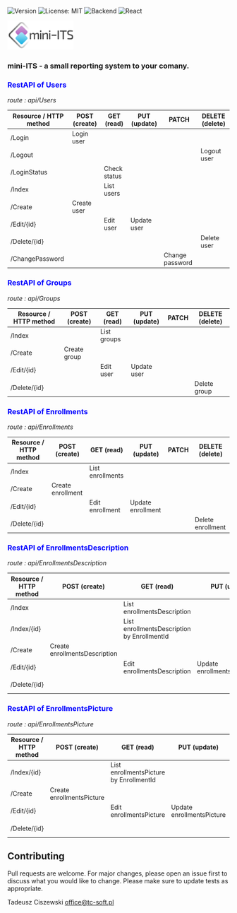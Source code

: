 ![Version](https://img.shields.io/badge/version-1.0.0-blue)
![License: MIT](https://img.shields.io/badge/license-MIT-green)
![Backend](https://img.shields.io/badge/backend-.NET%209.x-blueviolet)
![React](https://img.shields.io/badge/frontend-React-blue)

<p align="left">
  <img src="https://raw.githubusercontent.com/tc-soft/mini-ITS/main/mini-ITS.Web/ClientApp/src/images/mini-ITS.svg" alt="Logo mini-ITS" width="150">
</p>

### mini-ITS - a small reporting system to your comany.

### <span style="color:blue">**RestAPI of Users**</span>
*route : api/Users*

| Resource / HTTP method | POST (create)      | GET (read)       | PUT (update)       | PATCH           | DELETE (delete)   |
| ---------------------- | ------------------ | ---------------- | ------------------ | --------------- |------------------ |
| /Login                 | Login user         |                  |                    |                 |                   |
| /Logout                |                    |                  |                    |                 | Logout user       |
| /LoginStatus           |                    | Check status     |                    |                 |                   |
| /Index                 |                    | List users       |                    |                 |                   |
| /Create                | Create user        |                  |                    |                 |                   |
| /Edit/{id}             |                    | Edit user        | Update user        |                 |                   |
| /Delete/{id}           |                    |                  |                    |                 | Delete user       |
| /ChangePassword        |                    |                  |                    | Change password |                   |

### <span style="color:blue">**RestAPI of Groups**</span>
*route : api/Groups*

| Resource / HTTP method | POST (create)      | GET (read)       | PUT (update)       | PATCH           | DELETE (delete)   |
| ---------------------- | ------------------ | ---------------- | ------------------ | --------------- |------------------ |
| /Index                 |                    | List groups      |                    |                 |                   |
| /Create                | Create group       |                  |                    |                 |                   |
| /Edit/{id}             |                    | Edit user        | Update user        |                 |                   |
| /Delete/{id}           |                    |                  |                    |                 | Delete group      |

### <span style="color:blue">**RestAPI of Enrollments**</span>
*route : api/Enrollments*

| Resource / HTTP method | POST (create)      | GET (read)       | PUT (update)       | PATCH           | DELETE (delete)   |
| ---------------------- | ------------------ | ---------------- | ------------------ | --------------- |------------------ |
| /Index                 |                    | List enrollments |                    |                 |                   |
| /Create                | Create enrollment  |                  |                    |                 |                   |
| /Edit/{id}             |                    | Edit enrollment  | Update enrollment  |                 |                   |
| /Delete/{id}           |                    |                  |                    |                 | Delete enrollment |

### <span style="color:blue">**RestAPI of EnrollmentsDescription**</span>
*route : api/EnrollmentsDescription*

| Resource / HTTP method | POST (create)                     | GET (read)                                          | PUT (update)                      | PATCH | DELETE (delete)                   |
| ---------------------- | --------------------------------- | --------------------------------------------------- | --------------------------------- | ----- |---------------------------------- |
| /Index                 |                                   | List<br> enrollmentsDescription                     |                                   |       |                                   |
| /Index/{id}            |                                   | List<br> enrollmentsDescription<br> by EnrollmentId |                                   |       |                                   |
| /Create                | Create<br> enrollmentsDescription |                                                     |                                   |       |                                   |
| /Edit/{id}             |                                   | Edit<br> enrollmentsDescription                     | Update<br> enrollmentsDescription |       |                                   |
| /Delete/{id}           |                                   |                                                     |                                   |       | Delete<br> enrollmentsDescription |

### <span style="color:blue">**RestAPI of EnrollmentsPicture**</span>
*route : api/EnrollmentsPicture*

| Resource / HTTP method | POST (create)                     | GET (read)                                          | PUT (update)                      | PATCH | DELETE (delete)                   |
| ---------------------- | --------------------------------- | --------------------------------------------------- | --------------------------------- | ----- |---------------------------------- |
| /Index/{id}            |                                   | List<br> enrollmentsPicture<br> by EnrollmentId     |                                   |       |                                   |
| /Create                | Create<br> enrollmentsPicture     |                                                     |                                   |       |                                   |
| /Edit/{id}             |                                   | Edit<br> enrollmentsPicture                         | Update<br> enrollmentsPicture     |       |                                   |
| /Delete/{id}           |                                   |                                                     |                                   |       | Delete<br> enrollmentsPicture     |


## Contributing
Pull requests are welcome. For major changes, please open an issue first to discuss what you would like to change. Please make sure to update tests as appropriate.

Tadeusz Ciszewski
office@tc-soft.pl